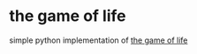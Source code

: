 # the game of life
simple python implementation of [the game of life](https://en.wikipedia.org/wiki/Conway's_Game_of_Life)
